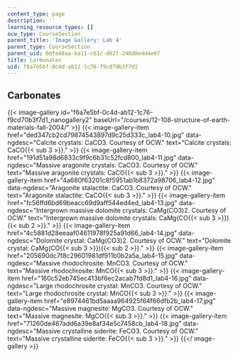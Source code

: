 ```yaml
---
content_type: page
description: ''
learning_resource_types: []
ocw_type: CourseSection
parent_title: 'Image Gallery: Lab 4'
parent_type: CourseSection
parent_uid: 0dfe48aa-ba11-c61c-d02f-246d0e4d4e97
title: Carbonates
uid: f6a7e5bf-0c4d-ab12-1c76-f9cd70b3f7d1
---
```


Carbonates
----------
{{< image-gallery id="f6a7e5bf-0c4d-ab12-1c76-f9cd70b3f7d1_nanogallery2" baseUrl="/courses/12-108-structure-of-earth-materials-fall-2004/" >}}
{{< image-gallery-item href="ded347cb2cd79874543897d9c25d333c_lab4-10.jpg" data-ngdesc="Calcite crystals: CaCO3. Courtesy of OCW." text="Calcite crystals: CaCO{{< sub 3 >}}." >}}
{{< image-gallery-item href="191d51a98d6833c9f9c6b31c52fcd800_lab4-11.jpg" data-ngdesc="Massive aragonite crystals: CaCO3. Courtesy of OCW." text="Massive aragonite crystals: CaCO{{< sub 3 >}}." >}}
{{< image-gallery-item href="4a680f63201c8f5951ab1b8372a98706_lab4-12.jpg" data-ngdesc="Aragonite stalactite: CaCO3. Courtesy of OCW." text="Aragonite stalactite: CaCO{{< sub 3 >}}." >}}
{{< image-gallery-item href="fc56ffd6bd69beacc69d9aff544ed4ed_lab4-13.jpg" data-ngdesc="Intergrown massive dolomite crystals: CaMg(CO3)2. Courtesy of OCW." text="Intergrown massive dolomite crystals: CaMg(CO{{< sub 3 >}}){{< sub 2 >}}." >}}
{{< image-gallery-item href="4c5881d28eeaaf04611978f925a91d66_lab4-14.jpg" data-ngdesc="Dolomite crystal: CaMg(CO3)2. Courtesy of OCW." text="Dolomite crystal: CaMg(CO{{< sub 3 >}}){{< sub 2 >}}." >}}
{{< image-gallery-item href="205690dc7f8c29601981df911b0b2a5a_lab4-15.jpg" data-ngdesc="Massive rhodochrosite: MnCO3. Courtesy of OCW." text="Massive rhodochrosite: MnCO{{< sub 3 >}}." >}}
{{< image-gallery-item href="160c52eb745ec413bf6ec2acab7fd8d1_lab4-16.jpg" data-ngdesc="Large rhodochrosite crystal: MnCO3. Courtesy of OCW." text="Large rhodochrosite crystal: MnCO{{< sub 3 >}}." >}}
{{< image-gallery-item href="e8974461bd5aaaa964925f64f66dfb2b_lab4-17.jpg" data-ngdesc="Massive magnesite: MgCO3. Courtesy of OCW." text="Massive magnesite: MgCO{{< sub 3 >}}." >}}
{{< image-gallery-item href="71260de467add6a39e8af34e5c7458cb_lab4-18.jpg" data-ngdesc="Massive crystalline siderite: FeCO3. Courtesy of OCW." text="Massive crystalline siderite: FeCO{{< sub 3 >}}." >}}
{{</ image-gallery >}}